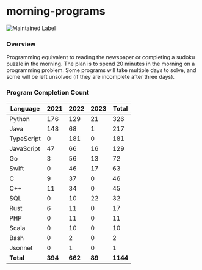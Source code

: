 # morning-programs

![Maintained Label](https://img.shields.io/badge/Maintained-Partially-yellow?style=for-the-badge)

### Overview

Programming equivalent to reading the newspaper or completing a sudoku puzzle in the morning.  The plan is to spend 20 
minutes in the morning on a programming problem.  Some programs will take multiple days to solve, and some will be left 
unsolved (if they are incomplete after three days).

### Program Completion Count

| Language   | 2021    | 2022    | 2023   | Total    |
|------------|---------|---------|--------|----------|
| Python     | 176     | 129     | 21     | 326      |
| Java       | 148     | 68      | 1      | 217      |
| TypeScript | 0       | 181     | 0      | 181      |
| JavaScript | 47      | 66      | 16     | 129      |
| Go         | 3       | 56      | 13     | 72       |
| Swift      | 0       | 46      | 17     | 63       |
| C          | 9       | 37      | 0      | 46       |
| C++        | 11      | 34      | 0      | 45       |
| SQL        | 0       | 10      | 22     | 32       |
| Rust       | 6       | 11      | 0      | 17       |
| PHP        | 0       | 11      | 0      | 11       |
| Scala      | 0       | 10      | 0      | 10       |
| Bash       | 0       | 2       | 0      | 2        |
| Jsonnet    | 0       | 1       | 0      | 1        |
| **Total**  | **394** | **662** | **89** | **1144** |

